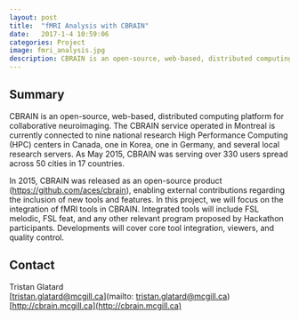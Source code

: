```yaml
---
layout: post
title:  "fMRI Analysis with CBRAIN"
date:   2017-1-4 10:59:06
categories: Project
image: fmri_analysis.jpg
description: CBRAIN is an open-source, web-based, distributed computing platform for collaborative neuroimaging.
---
```

## Summary
CBRAIN is an open-source, web-based, distributed computing platform for collaborative neuroimaging. The CBRAIN service operated in Montreal is currently connected to nine national research High Performance Computing (HPC) centers in Canada, one in Korea, one in Germany, and several local research servers. As May 2015, CBRAIN was serving over 330 users spread across 50 cities in 17 countries.

In 2015, CBRAIN was released as an open-source product (https://github.com/aces/cbrain), enabling external contributions regarding the inclusion of new tools and features.
In this project, we will focus on the integration of fMRI tools in CBRAIN. Integrated tools will include FSL melodic, FSL feat, and any other relevant program proposed by Hackathon participants. Developments will cover core tool integration, viewers, and quality control.


## Contact
Tristan Glatard  
[tristan.glatard@mcgill.ca](mailto: tristan.glatard@mcgill.ca)  
[http://cbrain.mcgill.ca](http://cbrain.mcgill.ca)  
